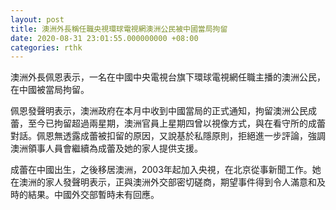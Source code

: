 ```yaml
---
layout: post
title: 澳洲外長稱任職央視環球電視網澳洲公民被中國當局拘留
date: 2020-08-31 23:01:55.000000000 +08:00
categories: rthk
---
```


澳洲外長佩恩表示，一名在中國中央電視台旗下環球電視網任職主播的澳洲公民，在中國被當局拘留。

佩恩發聲明表示，澳洲政府在本月中收到中國當局的正式通知，拘留澳洲公民成蕾，至今已拘留超過兩星期，澳洲官員上星期四曾以視像方式，與在看守所的成蕾對話。佩恩無透露成蕾被扣留的原因，又說基於私隱原則，拒絕進一步評論，強調澳洲領事人員會繼續為成蕾及她的家人提供支援。

成蕾在中國出生，之後移居澳洲，2003年起加入央視，在北京從事新聞工作。她在澳洲的家人發聲明表示，正與澳洲外交部密切磋商，期望事件得到令人滿意和及時的結果。中國外交部暫時未有回應。
